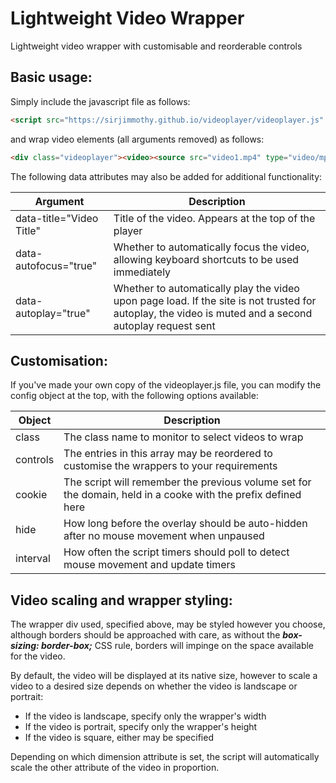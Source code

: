# Lightweight Video Wrapper
Lightweight video wrapper with customisable and reorderable controls

## Basic usage:

Simply include the javascript file as follows:

```html
<script src="https://sirjimmothy.github.io/videoplayer/videoplayer.js" />
```
and wrap video elements (all arguments removed)  as follows:

```html
<div class="videoplayer"><video><source src="video1.mp4" type="video/mp4" /></video></div>
```

The following data attributes may also be added for additional functionality:

Argument | Description
-------- | --------
data-title="Video Title" | Title of the video. Appears at the top of the player
data-autofocus="true" | Whether to automatically focus the video, allowing keyboard shortcuts to be used immediately
data-autoplay="true" | Whether to automatically play the video upon page load. If the site is not trusted for autoplay, the video is muted and a second autoplay request sent

## Customisation:

If you've made your own copy of the videoplayer.js file, you can modify the config object at the top, with the following options available:

Object | Description
------ | ------
class | The class name to monitor to select videos to wrap
controls | The entries in this array may be reordered to customise the wrappers to your requirements
cookie | The script will remember the previous volume set for the domain, held in a cooke with the prefix defined here
hide | How long before the overlay should be auto-hidden after no mouse movement when unpaused
interval | How often the script timers should poll to detect mouse movement and update timers

## Video scaling and wrapper styling:

The wrapper div used, specified above, may be styled however you choose, although borders should be approached with care, as without the ***box-sizing: border-box;*** CSS rule, borders will impinge on the space available for the video.

By default, the video will be displayed at its native size, however to scale a video to a desired size depends on whether the video is landscape or portrait:

- If the video is landscape, specify only the wrapper's width
- If the video is portrait, specify only the wrapper's height
- If the video is square, either may be specified

Depending on which dimension attribute is set, the script will automatically scale the other attribute of the video in proportion.

